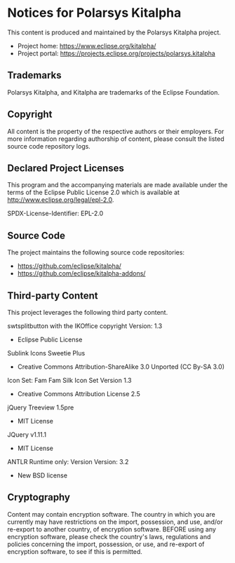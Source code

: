 # Notices for Polarsys Kitalpha

This content is produced and maintained by the Polarsys Kitalpha project.


* Project home: https://www.eclipse.org/kitalpha/
* Project portal: https://projects.eclipse.org/projects/polarsys.kitalpha

## Trademarks

Polarsys Kitalpha, and Kitalpha are trademarks of the Eclipse Foundation.

## Copyright

All content is the property of the respective authors or their employers. For
more information regarding authorship of content, please consult the listed
source code repository logs.

## Declared Project Licenses

This program and the accompanying materials are made available under the
terms of the Eclipse Public License 2.0 which is available at
http://www.eclipse.org/legal/epl-2.0.

SPDX-License-Identifier: EPL-2.0

## Source Code

The project maintains the following source code repositories:

* https://github.com/eclipse/kitalpha/
* https://github.com/eclipse/kitalpha-addons/

## Third-party Content

This project leverages the following third party content.

swtsplitbutton with the IKOffice copyright Version: 1.3

* Eclipse Public License

Sublink Icons Sweetie Plus

* Creative Commons Attribution-ShareAlike 3.0 Unported (CC By-SA 3.0)

Icon Set: Fam Fam Silk Icon Set Version 1.3 

* Creative Commons Attribution License 2.5

jQuery Treeview 1.5pre

* MIT License

JQuery v1.11.1

* MIT License

ANTLR Runtime only: Version Version: 3.2 

* New BSD license

## Cryptography

Content may contain encryption software. The country in which you are currently
may have restrictions on the import, possession, and use, and/or re-export to
another country, of encryption software. BEFORE using any encryption software,
please check the country's laws, regulations and policies concerning the import,
possession, or use, and re-export of encryption software, to see if this is
permitted.